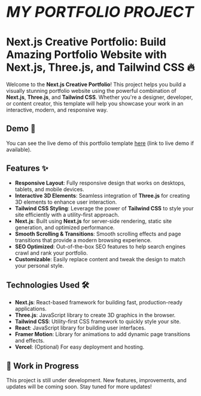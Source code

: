 <h1 style="font-size: 40px;"><i>MY PORTFOLIO PROJECT</i></h1>

# Next.js Creative Portfolio: Build Amazing Portfolio Website with Next.js, Three.js, and Tailwind CSS 🔥

Welcome to the **Next.js Creative Portfolio**! This project helps you build a visually stunning portfolio website using the powerful combination of **Next.js**, **Three.js**, and **Tailwind CSS**. Whether you're a designer, developer, or content creator, this template will help you showcase your work in an interactive, modern, and responsive way.

## Demo 🚀

You can see the live demo of this portfolio template [here](#) (link to live demo if available).

## Features ✨

- **Responsive Layout**: Fully responsive design that works on desktops, tablets, and mobile devices.
- **Interactive 3D Elements**: Seamless integration of **Three.js** for creating 3D elements to enhance user interaction.
- **Tailwind CSS Styling**: Leverage the power of **Tailwind CSS** to style your site efficiently with a utility-first approach.
- **Next.js**: Built using **Next.js** for server-side rendering, static site generation, and optimized performance.
- **Smooth Scrolling & Transitions**: Smooth scrolling effects and page transitions that provide a modern browsing experience.
- **SEO Optimized**: Out-of-the-box SEO features to help search engines crawl and rank your portfolio.
- **Customizable**: Easily replace content and tweak the design to match your personal style.

## Technologies Used 🛠️

- **Next.js**: React-based framework for building fast, production-ready applications.
- **Three.js**: JavaScript library to create 3D graphics in the browser.
- **Tailwind CSS**: Utility-first CSS framework to quickly style your site.
- **React**: JavaScript library for building user interfaces.
- **Framer Motion**: Library for animations to add dynamic page transitions and effects.
- **Vercel**: (Optional) For easy deployment and hosting.

## 🚧 Work in Progress

This project is still under development. New features, improvements, and updates will be coming soon. Stay tuned for more updates!
